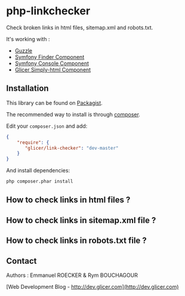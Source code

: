 # php-linkchecker 

Check broken links in html files, sitemap.xml and robots.txt.

It's working with :

*   [Guzzle](http://docs.guzzlephp.org)
*   [Symfony Finder Component](http://symfony.com/doc/2.3/components/finder.html)
*   [Symfony Console Component](http://symfony.com/doc/2.3/components/console/index.html)
*   [Glicer Simply-html Component](https://github.com/emmanuelroecker/php-simply-html)

## Installation

This library can be found on [Packagist](https://packagist.org/packages/glicer/link-checker).

The recommended way to install is through [composer](http://getcomposer.org).

Edit your `composer.json` and add:

```json
{
    "require": {
       "glicer/link-checker": "dev-master"
    }
}
```

And install dependencies:

```bash
php composer.phar install
```

## How to check links in html files ?


## How to check links in sitemap.xml file ?


## How to check links in robots.txt file ?


## Contact

Authors : Emmanuel ROECKER & Rym BOUCHAGOUR

[Web Development Blog - http://dev.glicer.com](http://dev.glicer.com)